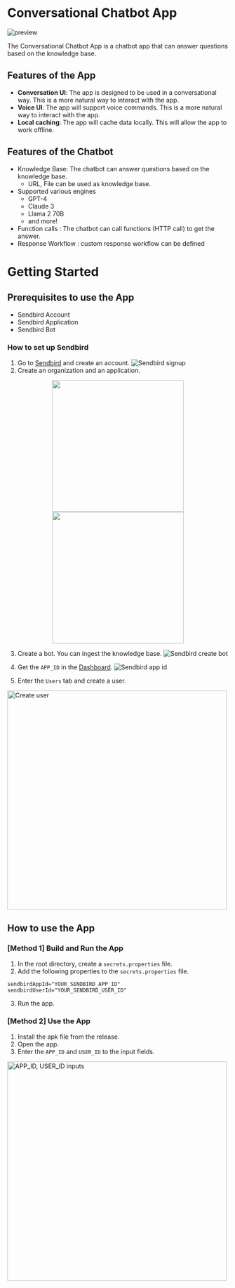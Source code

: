 # Conversational Chatbot App

![preview](/images/preview.gif)

The Conversational Chatbot App is a chatbot app that can answer questions based on the knowledge base. 

## Features of the App

- **Conversation UI**: The app is designed to be used in a conversational way. This is a more natural way to interact with the app.
- **Voice UI**: The app will support voice commands. This is a more natural way to interact with the app.
- **Local caching**: The app will cache data locally. This will allow the app to work offline.

## Features of the Chatbot

- Knowledge Base: The chatbot can answer questions based on the knowledge base.
  - URL, File can be used as knowledge base.
- Supported various engines
  - GPT-4
  - Claude 3
  - Llama 2 70B
  - and more!
- Function calls : The chatbot can call functions (HTTP call) to get the answer.
- Response Workflow : custom response workflow can be defined

# Getting Started
## Prerequisites to use the App

- Sendbird Account
- Sendbird Application
- Sendbird Bot

### How to set up Sendbird
1. Go to [Sendbird](https://sendbird.com/products/ai-chatbot) and create an account.
![Sendbird signup](/images/1-sendbird-signup.png)
2. Create an organization and an application.

<p align="center">
  <img src="images/2-sendbird-org.png" width="300" />
  <img src="images/3-sendbird-app.png" width="300" /> 
</p>

3. Create a bot. You can ingest the knowledge base.
![Sendbird create bot](/images/4-sendbird-bot.png)

4. Get the `APP_ID` in the [Dashboard](https://dashboard.sendbird.com/).
![Sendbird app id](/images/5-sendbird-app-id.png)
5. Enter the `Users` tab and create a user.
<img src="/images/6-sendbird-user.png" alt="Create user" height="500">


## How to use the App

### [Method 1] Build and Run the App
1. In the root directory, create a `secrets.properties` file.
2. Add the following properties to the `secrets.properties` file.
```
sendbirdAppId="YOUR_SENDBIRD_APP_ID"
sendbirdUserId="YOUR_SENDBIRD_USER_ID"
```
3. Run the app.

### [Method 2] Use the App
1. Install the apk file from the release.
2. Open the app.
3. Enter the `APP_ID` and `USER_ID` to the input fields.
<img src="/images/7-app-input.jpg" alt="APP_ID, USER_ID inputs" height="500">
